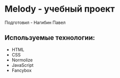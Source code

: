 # Melody - учебный проект
Подготовил - Нагибин Павел
## Используемые технологии:
- HTML
- CSS
- Normolize
- JavaScript
- Fancybox
